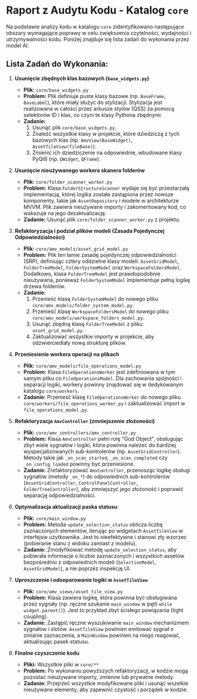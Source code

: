 # Raport z Audytu Kodu - Katalog `core`

Na podstawie analizy kodu w katalogu `core` zidentyfikowano następujące obszary wymagające poprawy w celu zwiększenia czytelności, wydajności i utrzymywalności kodu. Poniżej znajduje się lista zadań do wykonania przez model AI.

## Lista Zadań do Wykonania:

1.  **Usunięcie zbędnych klas bazowych (`base_widgets.py`)**
    *   **Plik:** `core/base_widgets.py`
    *   **Problem:** Plik definiuje puste klasy bazowe (np. `BaseFrame`, `BaseLabel`), które miały służyć do stylizacji. Stylizacja jest realizowana w całości przez arkusze stylów (QSS) za pomocą selektorów ID i klas, co czyni te klasy Pythona zbędnymi.
    *   **Zadanie:**
        1.  Usunąć plik `core/base_widgets.py`.
        2.  Znaleźć wszystkie klasy w projekcie, które dziedziczą z tych bazowych klas (np. `AmvView(BaseWidget)`, `AssetTileView(TileBase)`).
        3.  Zmienić ich dziedziczenie na odpowiednie, wbudowane klasy PyQt6 (np. `QWidget`, `QFrame`).

2.  **Usunięcie nieużywanego workera skanera folderów**
    *   **Plik:** `core/folder_scanner_worker.py`
    *   **Problem:** Klasa `FolderStructureScanner` wydaje się być przestarzałą implementacją, której logika została zastąpiona przez nowsze komponenty, takie jak `AssetRepository` i modele w architekturze MVVM. Plik zawiera nieużywane importy i zakomentowany kod, co wskazuje na jego dezaktualizację.
    *   **Zadanie:** Usunąć plik `core/folder_scanner_worker.py` z projektu.

3.  **Refaktoryzacja i podział plików modeli (Zasada Pojedynczej Odpowiedzialności)**
    *   **Plik:** `core/amv_models/asset_grid_model.py`
    *   **Problem:** Plik ten łamie zasadę pojedynczej odpowiedzialności (SRP), definiując cztery oddzielne klasy modeli: `AssetGridModel`, `FolderTreeModel`, `FolderSystemModel` oraz `WorkspaceFoldersModel`. Dodatkowo, klasa `FolderTreeModel` jest prawdopodobnie nieużywana, ponieważ `FolderSystemModel` implementuje pełną logikę drzewa folderów.
    *   **Zadanie:**
        1.  Przenieść klasę `FolderSystemModel` do nowego pliku `core/amv_models/folder_system_model.py`.
        2.  Przenieść klasę `WorkspaceFoldersModel` do nowego pliku `core/amv_models/workspace_folders_model.py`.
        3.  Usunąć zbędną klasę `FolderTreeModel` z pliku `asset_grid_model.py`.
        4.  Zaktualizować wszystkie importy w projekcie, aby odzwierciedlały nową strukturę plików.

4.  **Przeniesienie workera operacji na plikach**
    *   **Plik:** `core/amv_models/file_operations_model.py`
    *   **Problem:** Klasa `FileOperationsWorker` jest zdefiniowana w tym samym pliku co `FileOperationsModel`. Dla zachowania spójności i separacji logiki, workery powinny znajdować się w dedykowanym katalogu `core/workers`.
    *   **Zadanie:** Przenieść klasę `FileOperationsWorker` do nowego pliku `core/workers/file_operations_worker.py` i zaktualizować import w `file_operations_model.py`.

5.  **Refaktoryzacja `AmvController` (zmniejszenie złożoności)**
    *   **Plik:** `core/amv_controllers/amv_controller.py`
    *   **Problem:** Klasa `AmvController` pełni rolę "God Object", obsługując zbyt wiele sygnałów i logiki, która powinna należeć do bardziej wyspecjalizowanych sub-kontrolerów (np. `AssetGridController`). Metody takie jak `_on_scan_started`, `_on_scan_completed` czy `_on_config_loaded` powinny być przeniesione.
    *   **Zadanie:** Zrefaktoryzować `AmvController`, przenosząc logikę obsługi sygnałów (metody `_on_*`) do odpowiednich sub-kontrolerów (`AssetGridController`, `ControlPanelController`, `FolderTreeController`), aby zmniejszyć jego złożoność i poprawić separację odpowiedzialności.

6.  **Optymalizacja aktualizacji paska statusu**
    *   **Plik:** `core/main_window.py`
    *   **Problem:** Metoda `update_selection_status` oblicza liczbę zaznaczonych elementów, iterując po widgetach `AssetTileView` w interfejsie użytkownika. Jest to nieefektywne i stanowi zły wzorzec (pobieranie stanu z widoku zamiast z modelu).
    *   **Zadanie:** Zmodyfikować metodę `update_selection_status`, aby pobierała informacje o liczbie zaznaczonych i wszystkich assetów bezpośrednio z odpowiednich modeli (`SelectionModel`, `AssetGridModel`), a nie poprzez inspekcję UI.

7.  **Uproszczenie i odseparowanie logiki w `AssetTileView`**
    *   **Plik:** `core/amv_views/asset_tile_view.py`
    *   **Problem:** Klasa zawiera logikę, która powinna być obsługiwana przez sygnały (np. ręczne szukanie `main_window` w pętli `while widget.parent()`). Jest to przykład zbyt ścisłego powiązania (tight coupling).
    *   **Zadanie:** Zastąpić ręczne wyszukiwanie `main_window` mechanizmem sygnałów i slotów. `AssetTileView` powinien emitować sygnał o zmianie zaznaczenia, a `MainWindow` powinien na niego reagować, aktualizując pasek statusu.

8.  **Finalne czyszczenie kodu**
    *   **Pliki:** Wszystkie pliki w `core/**`
    *   **Problem:** Po wykonaniu powyższych refaktoryzacji, w kodzie mogą pozostać nieużywane importy, zmienne lub prywatne metody.
    *   **Zadanie:** Przejrzeć wszystkie modyfikowane pliki i usunąć wszelkie nieużywane elementy, aby zapewnić czystość i porządek w kodzie.
